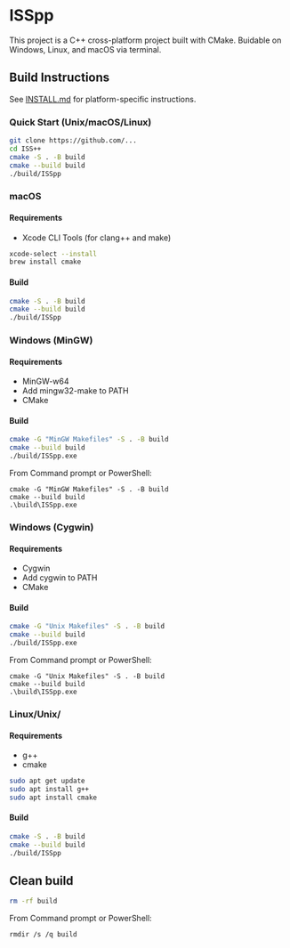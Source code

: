 # ISSpp

This project is a C++ cross-platform project built with CMake. Buidable on Windows, Linux, and macOS via terminal.

## Build Instructions

See [INSTALL.md](INSTALL.md) for platform-specific instructions.

### Quick Start (Unix/macOS/Linux)

```bash
git clone https://github.com/...
cd ISS++
cmake -S . -B build
cmake --build build
./build/ISSpp
```

### macOS

#### Requirements

- Xcode CLI Tools (for clang++ and make)

```bash
xcode-select --install
brew install cmake
```
#### Build

```bash
cmake -S . -B build
cmake --build build
./build/ISSpp
```

### Windows (MinGW)

#### Requirements

- MinGW-w64
- Add mingw32-make to PATH
- CMake

#### Build

```bash
cmake -G "MinGW Makefiles" -S . -B build
cmake --build build
./build/ISSpp.exe
```

From Command prompt or PowerShell:

```batch
cmake -G "MinGW Makefiles" -S . -B build
cmake --build build
.\build\ISSpp.exe
```

### Windows (Cygwin)

#### Requirements

- Cygwin
- Add cygwin to PATH
- CMake

#### Build

```bash
cmake -G "Unix Makefiles" -S . -B build
cmake --build build
./build/ISSpp.exe
```

From Command prompt or PowerShell:

```batch
cmake -G "Unix Makefiles" -S . -B build
cmake --build build
.\build\ISSpp.exe
```

### Linux/Unix/

#### Requirements

- g++
- cmake

```bash 
sudo apt get update
sudo apt install g++
sudo apt install cmake
```
#### Build

```bash
cmake -S . -B build
cmake --build build
./build/ISSpp
```

## Clean build

```bash
rm -rf build
```

From Command prompt or PowerShell:
```batch
rmdir /s /q build
```




